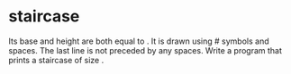 # staircase
Its base and height are both equal to . It is drawn using # symbols and spaces. The last line is not preceded by any spaces.  Write a program that prints a staircase of size .

